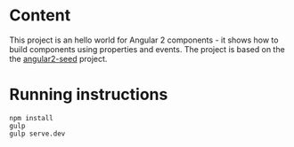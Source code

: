 # Content

This project is an hello world for Angular 2 components - it shows how to build components using properties and events.
The project is based on the the [angular2-seed](https://github.com/mgechev/angular2-seed) project. 

# Running instructions

    npm install
    gulp 
    gulp serve.dev


